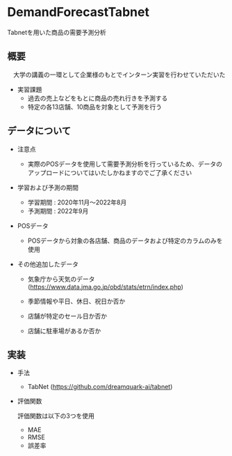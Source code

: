 # DemandForecastTabnet
Tabnetを用いた商品の需要予測分析

## 概要
　大学の講義の一環として企業様のもとでインターン実習を行わせていただいた
 
- 実習課題
  - 過去の売上などをもとに商品の売れ行きを予測する
  - 特定の各13店舗、10商品を対象として予測を行う

## データについて
- 注意点

  - 実際のPOSデータを使用して需要予測分析を行っているため、データのアップロードについてはいたしかねますのでご了承ください
 
- 学習および予測の期間

  - 学習期間 : 2020年11月～2022年8月
  - 予測期間 : 2022年9月
  
- POSデータ

  - POSデータから対象の各店舗、商品のデータおよび特定のカラムのみを使用

- その他追加したデータ
  - 気象庁から天気のデータ
    (https://www.data.jma.go.jp/obd/stats/etrn/index.php)
    
  - 季節情報や平日、休日、祝日か否か
 
  - 店舗が特定のセール日か否か
  
  - 店舗に駐車場があるか否か

## 実装
- 手法
  - TabNet
  (https://github.com/dreamquark-ai/tabnet)

- 評価関数

  評価関数は以下の3つを使用
  - MAE
  - RMSE
  - 誤差率

  
